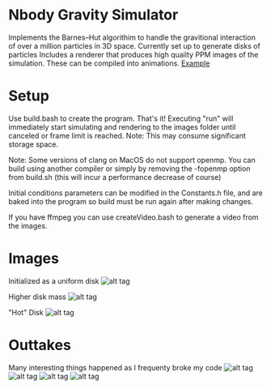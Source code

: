 # Nbody Gravity Simulator
Implements the Barnes–Hut algorithim to handle the gravitional interaction of over a million particles in 3D space. Currently set up to generate disks of particles 
Includes a renderer that produces high quailty PPM images of the simulation. These can be compiled into animations. [Example](https://goo.gl/uUEgHl)

# Setup
Use build.bash to create the program. That's it! Executing "run" will immediately start simulating and rendering to the images folder until canceled or frame limit is reached. Note: This may consume significant storage space.  

Note: Some versions of clang on MacOS do not support openmp. You can build using another compiler or simply by removing the -fopenmp option from build.sh (this will incur a performance decrease of course)

Initial conditions parameters can be modified in the Constants.h file, and are baked into the program so build must be run again after making changes.  

If you have ffmpeg you can use createVideo.bash to generate a video from the images.

# Images

Initialized as a uniform disk
![alt tag](http://i.imgur.com/KarubZw.png?1)

Higher disk mass
![alt tag](http://i.imgur.com/om7hTpE.png?1)

"Hot" Disk
![alt tag](http://i.imgur.com/UVLfwuN.png)

# Outtakes 
Many interesting things happened as I frequenty broke my code
![alt tag](http://i.imgur.com/TBJekOz.png)
![alt tag](http://i.imgur.com/XblJuai.png)
![alt tag](http://i.imgur.com/HPZvu8b.png)
![alt tag](http://i.imgur.com/PkBY0PF.png?1)
